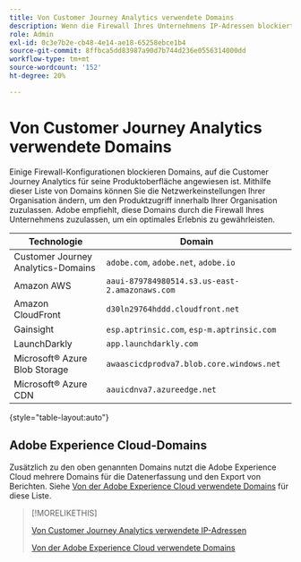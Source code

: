 ```yaml
---
title: Von Customer Journey Analytics verwendete Domains
description: Wenn die Firewall Ihres Unternehmens IP-Adressen blockiert, die von Adobe stammen, verwenden Sie diese Liste, um Ihre Firewall-Einstellungen zu aktualisieren.
role: Admin
exl-id: 0c3e7b2e-cb48-4e14-ae18-65258ebce1b4
source-git-commit: 8ffbca5dd83987a90d7b744d236e0556314000dd
workflow-type: tm+mt
source-wordcount: '152'
ht-degree: 20%

---
```


# Von Customer Journey Analytics verwendete Domains

Einige Firewall-Konfigurationen blockieren Domains, auf die Customer Journey Analytics für seine Produktoberfläche angewiesen ist. Mithilfe dieser Liste von Domains können Sie die Netzwerkeinstellungen Ihrer Organisation ändern, um den Produktzugriff innerhalb Ihrer Organisation zuzulassen. Adobe empfiehlt, diese Domains durch die Firewall Ihres Unternehmens zuzulassen, um ein optimales Erlebnis zu gewährleisten.

| Technologie | Domain |
| --- | --- |
| Customer Journey Analytics-Domains | `adobe.com`, `adobe.net`, `adobe.io` |
| Amazon AWS | `aaui-879784980514.s3.us-east-2.amazonaws.com` |
| Amazon CloudFront | `d30ln29764hddd.cloudfront.net` |
| Gainsight | `esp.aptrinsic.com`, `esp-m.aptrinsic.com` |
| LaunchDarkly | `app.launchdarkly.com` |
| Microsoft® Azure Blob Storage | `awaascicdprodva7.blob.core.windows.net` |
| Microsoft® Azure CDN | `aauicdnva7.azureedge.net` |

{style="table-layout:auto"}

## Adobe Experience Cloud-Domains

Zusätzlich zu den oben genannten Domains nutzt die Adobe Experience Cloud mehrere Domains für die Datenerfassung und den Export von Berichten. Siehe [Von der Adobe Experience Cloud verwendete Domains](https://experienceleague.adobe.com/en/docs/core-services/interface/data-collection/domains) für diese Liste.

>[!MORELIKETHIS]
>
>[Von Customer Journey Analytics verwendete IP-Adressen](ip-addresses.md)
>
>[Von der Adobe Experience Cloud verwendete Domains](https://experienceleague.adobe.com/en/docs/core-services/interface/data-collection/domains)
